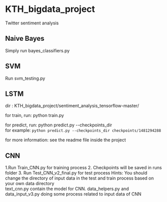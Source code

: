 # KTH_bigdata_project
Twitter sentiment analysis

## Naive Bayes
Simply run bayes_classifiers.py

## SVM
Run svm_testing.py 

## LSTM
dir : KTH_bigdata_project/sentiment_analysis_tensorflow-master/

for train, run: python train.py

for predict, run: python predict.py --checkpoints_dir <checkpoints directory>  
  for example: `python predict.py --checkpoints_dir checkpoints/1481294288`

for more information: see the readme file inside the project

## CNN
1.Run Train_CNN.py for training process 
2. Checkpoints will be saved in runs folder
3. Run Test_CNN_v2_final.py for test process 
Hints:
You should change the directory of input data in the test and train process based on your own data directory  
text_cnn.py contain the model for CNN. data_helpers.py and data_input_v3.py doing some process related to input data of CNN

